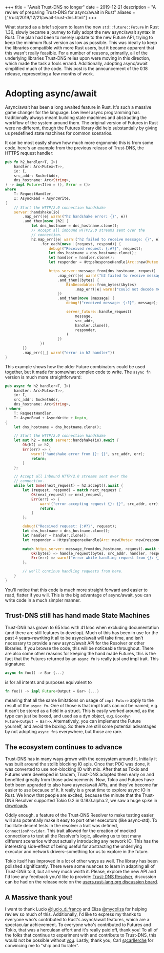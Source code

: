 +++
title = "Await Trust-DNS no longer"
date = 2019-12-21
description = "A review of preparing Trust-DNS for async/await in Rust"
aliases = ["/rust/2019/12/21/await-trust-dns.html"]
+++

What started as a brief sojourn to learn the new `std::future::Future` in Rust 1.36, slowly became a journey to fully adopt the new async/await syntax in Rust. The plan had been to merely update to the new Future API, trying to keep the minimum Rust version as low as possible. This was ideally to keep the libraries compatible with more Rust users, but it became apparent that this wasn't really feasible. For a number of reasons, primarily, all of the underlying libraries Trust-DNS relies upon were moving in this direction, which made the task a fools errand. Additionally, adopting async/await simplified much of the code. This post is the announcement of the 0.18 release, representing a few months of work.

# Adopting async/await

Async/await has been a long awaited feature in Rust. It's such a massive game changer for the language. Low level async programming has traditionally always meant building state machines and abstracting the workflow of the system around them. The original version of Futures in Rust were no different, though the Futures library did help substantially by giving us predefined state machines for common scenarios.

It can be most easily shown how much more ergonomic this is from some code, here's an example from the previous release of Trust-DNS, the HTTPS request handler:

```rust
pub fn h2_handler<T, I>(
    handler: Arc<Mutex<T>>,
    io: I,
    src_addr: SocketAddr,
    dns_hostname: Arc<String>,
) -> impl Future<Item = (), Error = ()>
where
    T: RequestHandler,
    I: AsyncRead + AsyncWrite,
{
    // Start the HTTP/2.0 connection handshake
    server::handshake(io)
        .map_err(|e| warn!("h2 handshake error: {}", e))
        .and_then(move |h2| {
            let dns_hostname = dns_hostname.clone();
            // Accept all inbound HTTP/2.0 streams sent over the
            // connection.
            h2.map_err(|e| warn!("h2 failed to receive message: {}", e))
                .for_each(move |(request, respond)| {
                    debug!("Received request: {:#?}", request);
                    let dns_hostname = dns_hostname.clone();
                    let handler = handler.clone();
                    let responder = HttpsResponseHandle(Arc::new(Mutex::new(respond)));

                    https_server::message_from(dns_hostname, request)
                        .map_err(|e| warn!("h2 failed to receive message: {}", e))
                        .and_then(|bytes| {
                            BinDecodable::from_bytes(&bytes)
                                .map_err(|e| warn!("could not decode message: {}", e))
                        })
                        .and_then(move |message| {
                            debug!("received message: {:?}", message);

                            server_future::handle_request(
                                message,
                                src_addr,
                                handler.clone(),
                                responder,
                            )
                        })
                })
        })
        .map_err(|_| warn!("error in h2 handler"))
}
```

This example shows how the older Future combinators could be used together, but it made for somewhat complex code to write. The `async fn` version is much more straightforward:

```rust
pub async fn h2_handler<T, I>(
    handler: Arc<Mutex<T>>,
    io: I,
    src_addr: SocketAddr,
    dns_hostname: Arc<String>,
) where
    T: RequestHandler,
    I: AsyncRead + AsyncWrite + Unpin,
{
    let dns_hostname = dns_hostname.clone();

    // Start the HTTP/2.0 connection handshake
    let mut h2 = match server::handshake(io).await {
        Ok(h2) => h2,
        Err(err) => {
            warn!("handshake error from {}: {}", src_addr, err);
            return;
        }
    };

    // Accept all inbound HTTP/2.0 streams sent over the
    // connection.
    while let Some(next_request) = h2.accept().await {
        let (request, respond) = match next_request {
            Ok(next_request) => next_request,
            Err(err) => {
                warn!("error accepting request {}: {}", src_addr, err);
                return;
            }
        };

        debug!("Received request: {:#?}", request);
        let dns_hostname = dns_hostname.clone();
        let handler = handler.clone();
        let responder = HttpsResponseHandle(Arc::new(Mutex::new(respond)));

        match https_server::message_from(dns_hostname, request).await {
            Ok(bytes) => handle_request(bytes, src_addr, handler, responder).await,
            Err(err) => warn!("error while handling request from {}: {}", src_addr, err),
        };

        // we'll continue handling requests from here.
    }
}
```

You'll notice that this code is much more straight forward and easier to read, flatter if you will. This is the big advantage of async/await, you can write code in a much simpler manner.

## Trust-DNS still has hand made State Machines

Trust-DNS has grown to 65 kloc with 41 kloc when excluding documentation (and there are still features to develop). Much of this has been in use for the past 4 years–rewriting it all to be async/await will take time, and isn't necessary to provide a new async/await API for the Resolver or other libraries. If you browse the code, this will be noticeable throughout. There are also some other reasons for keeping the hand made Futures, this is the fact that the Futures returned by an `async fn` is really just and impl trait. This signature:

```rust
async fn foo() -> Bar {...}
```

is for all intents and purposes equivalent to

```rust
fn foo() -> impl Future<Output = Bar> {...}
```

meaning that all the same limitations on usage of `impl Future` apply to the result of the `async fn`. One of those is that impl traits can not be named, e.g. it can't be stored as a field in a struct. This is easily worked around, as the type can just be boxed, and used as a dyn object, e.g. `Box<dyn Future<Output = Bar>>`. Alternatively, you can implement the Future yourself, and avoid the boxing. So there are still some potential advantages by not adopting `async fn`s everywhere, but those are rare.

## The ecosystem continues to advance

Trust-DNS has in many ways grown with the ecosystem around it. Initially it was built around the stdlib blocking IO apis. Once that POC was done, it was converted to use non-blocking IO with mio. After that as Tokio and Futures were developed in tandem, Trust-DNS adopted them early on and benefited greatly from those advancements. Now, Tokio and Futures have both been upgraded to also have async/await APIs, and they've become far easier to use because of it. It really is a great time to explore async IO in Rust. We know that people are excited, because the minute that the Trust-DNS Resolver supported Tokio 0.2 in 0.18.0.alpha.2, we saw a huge spike in [downloads](https://crates.io/crates/trust-dns-resolver).

Oddly enough, a feature of the Trust-DNS Resolver to make testing easier will also potentially make it easy to port other executors (like async-std). To facilitate decent tests in the resolver a trait was defined, `ConnectionProvider`. This trait allowed for the creation of mocked connections to test all the Resolver's logic, allowing us to test many different scenarios without actually introducing any network IO. This has the interesting side-effect of being useful for abstracting the underlying executor and network drivers–something for us to explore in the future.

Tokio itself has improved in a lot of other ways as well. The library has been polished significantly. There were some nuances to learn in adapting all of Trust-DNS to it, but all very much worth it. Please, explore the new API and I'd love any feedback you'd like to provide: [Trust-DNS Resolver](https://docs.rs/trust-dns-resolver), discussion can be had on the release note on the [users.rust-lang.org discussion board](https://users.rust-lang.org/t/trust-dns-0-18-async-await-tokio-0-2-support/36053).

## A Massive thank you!

I want to thank Lucio [@lucio_d_franco](https://twitter.com/lucio_d_franco) and Eliza [@mycoliza](https://twitter.com/mycoliza) for helping review so much of this. Additionally, I'd like to express my thanks to everyone who's contributed to Rust's async/await features, which are a spectacular achievement. To everyone who's contributed to Futures and Tokio, that was a herculean effort and it's really paid off, thank you! To all of the folks that continue to experiment with and contribute to Trust-DNS, this would not be possible without [you](https://github.com/bluejekyll/trust-dns/graphs/contributors). Lastly, thank you, Carl [@carllerche](https://twitter.com/carllerche) for convincing me to "ship and fix later".
